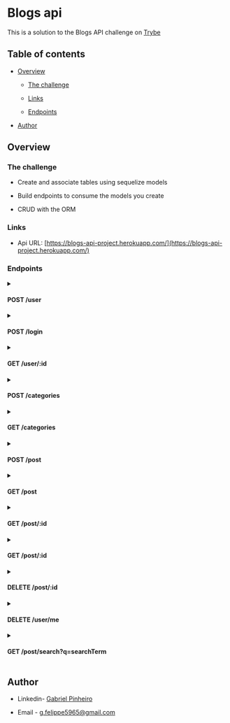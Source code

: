 # Blogs api

This is a solution to the Blogs API challenge on [Trybe](https://www.betrybe.com/)

## Table of contents

- [Overview](#overview)

  - [The challenge](#the-challenge)

  - [Links](#links)

  - [Endpoints](#endpoints)

- [Author](#author)

## Overview

### The challenge

- Create and associate tables using sequelize models

- Build endpoints to consume the models you create

- CRUD with the ORM

### Links

- Api URL: [https://blogs-api-project.herokuapp.com/](https://blogs-api-project.herokuapp.com/)

### Endpoints

<details>
  
  <summary><h4>POST /user<h4></summary>

- body format:

```json
{
  "displayName": "Brett Wiltshire", //rules: required, unique, min: 8 chars

  "email": "brett@email.com", //rules: required, email format

  "password": "123456", //rules: required, min: 6 chars

  "image": "http://4.bp.blogspot.com/_YA50adQ-7vQ/S1gfR_6ufpI/AAAAAAAAAAk/1ErJGgRWZDg/S45/brett.png" //required
}
```

- answer format:

```json
{
  "token": "eyJhbGciOiJIUzI1NiIsInR5cCI6IkpXVCJ9.eyJwYXlsb2FkIjp7ImlkIjo1LCJkaXNwbGF5TmFtZSI6InVzdWFyaW8gZGUgdGVzdGUiLCJlbWFpbCI6InRlc3RlQGVtYWlsLmNvbSIsImltYWdlIjoibnVsbCJ9LCJpYXQiOjE2MjAyNDQxODcsImV4cCI6MTYyMDY3NjE4N30.Roc4byj6mYakYqd9LTCozU1hd9k_Vw5IWKGL4hcCVG8"
}
```

  </details>
  
<details>
  
  <summary><h4>POST /login<h4></summary>

- body format:

```json
{
  "email": "email@mail.com", //rules: required, exist in the database

  "password": "123456" //rules: required, match with the email
}
```

- answer format:

```json
{
  "token": "eyJhbGciOiJIUzI1NiIsInR5cCI6IkpXVCJ9.eyJwYXlsb2FkIjp7ImlkIjo1LCJkaXNwbGF5TmFtZSI6InVzdWFyaW8gZGUgdGVzdGUiLCJlbWFpbCI6InRlc3RlQGVtYWlsLmNvbSIsImltYWdlIjoibnVsbCJ9LCJpYXQiOjE2MjAyNDQxODcsImV4cCI6MTYyMDY3NjE4N30.Roc4byj6mYakYqd9LTCozU1hd9k_Vw5IWKGL4hcCVG8"
}
```

</details>
  
<details>
  
  <summary><h4>GET /user/:id<h4></summary>

- header format:

```json
{
  "authorization": "eyJhbGciOiJIUzI1NiIsInR5cCI6IkpXVCJ9.eyJwYXlsb2FkIjp7ImlkIjo1LCJkaXNwbGF5TmFtZSI6InVzdWFyaW8gZGUgdGVzdGUiLCJlbWFpbCI6InRlc3RlQGVtYWlsLmNvbSIsImltYWdlIjoibnVsbCJ9LCJpYXQiOjE2MjAyNDQxODcsImV4cCI6MTYyMDY3NjE4N30.Roc4byj6mYakYqd9LTCozU1hd9k_Vw5IWKGL4hcCVG8" //rules: required, token created after login or after creating a new user
}
```

- answer format:

```json
{
  "id": "401465483996",

  "displayName": "Brett Wiltshire",

  "email": "brett@email.com",

  "image": "http://4.bp.blogspot.com/_YA50adQ-7vQ/S1gfR_6ufpI/AAAAAAAAAAk/1ErJGgRWZDg/S45/brett.png",

  "createdAt": "2022-04-26T17:28:16.025Z",

  "updatedAt": "2022-04-26T17:28:16.025Z"
}
```

</details>
    
<details>
  
  <summary><h4>POST /categories<h4></summary>

- header format:

```json
{
  "authorization": "eyJhbGciOiJIUzI1NiIsInR5cCI6IkpXVCJ9.eyJwYXlsb2FkIjp7ImlkIjo1LCJkaXNwbGF5TmFtZSI6InVzdWFyaW8gZGUgdGVzdGUiLCJlbWFpbCI6InRlc3RlQGVtYWlsLmNvbSIsImltYWdlIjoibnVsbCJ9LCJpYXQiOjE2MjAyNDQxODcsImV4cCI6MTYyMDY3NjE4N30.Roc4byj6mYakYqd9LTCozU1hd9k_Vw5IWKGL4hcCVG8" //rules: required, token created after login or after creating a new user
}
```

- body format:

```json
{
  "name": "Inovação" //rules: required
}
```

- answer format:

```json
{
  "id": 3,

  "name": "Inovação",

  "createdAt": "2022-04-26T17:28:16.025Z",

  "updatedAt": "2022-04-26T17:28:16.025Z"
}
```

</details>
  
<details>
  
  <summary><h4>GET /categories<h4></summary>

- header format:

```json
{
  "authorization": "eyJhbGciOiJIUzI1NiIsInR5cCI6IkpXVCJ9.eyJwYXlsb2FkIjp7ImlkIjo1LCJkaXNwbGF5TmFtZSI6InVzdWFyaW8gZGUgdGVzdGUiLCJlbWFpbCI6InRlc3RlQGVtYWlsLmNvbSIsImltYWdlIjoibnVsbCJ9LCJpYXQiOjE2MjAyNDQxODcsImV4cCI6MTYyMDY3NjE4N30.Roc4byj6mYakYqd9LTCozU1hd9k_Vw5IWKGL4hcCVG8" //rules: required, token created after login or after creating a new user
}
```

- answer format:

```json
[
  {
    "id": 1,

    "name": "Escola",

    "createdAt": "2022-04-26T17:28:16.025Z",

    "updatedAt": "2022-04-26T17:28:16.025Z"
  },

  {
    "id": 2,

    "name": "Inovação",

    "createdAt": "2022-04-26T17:28:16.025Z",

    "updatedAt": "2022-04-26T17:28:16.025Z"
  }
]
```

</details>

<details>
  
  <summary><h4>POST /post<h4></summary>

- header format:

```json
{
  "authorization": "eyJhbGciOiJIUzI1NiIsInR5cCI6IkpXVCJ9.eyJwYXlsb2FkIjp7ImlkIjo1LCJkaXNwbGF5TmFtZSI6InVzdWFyaW8gZGUgdGVzdGUiLCJlbWFpbCI6InRlc3RlQGVtYWlsLmNvbSIsImltYWdlIjoibnVsbCJ9LCJpYXQiOjE2MjAyNDQxODcsImV4cCI6MTYyMDY3NjE4N30.Roc4byj6mYakYqd9LTCozU1hd9k_Vw5IWKGL4hcCVG8" //rules: required, token created after login or after creating a new user
}
```

- body format:

```json
{
  "title": "Latest updates, August 1st", //rules: required

  "content": "The whole text for the blog post goes here in this key", //rules: required

  "categoryIds": [1, 2] //rules: required
}
```

- answer format:

```json
{
  "id": 4,

  "userId": 1,

  "title": "Latest updates, August 1st",

  "content": "The whole text for the blog post goes here in this key",

  "createdAt": "2022-04-26T17:28:16.025Z",

  "updatedAt": "2022-04-26T17:28:16.025Z"
}
```

</details>
  
<details>
  <summary><h4>GET /post<h4></summary>

- header format:

```json
{
  "authorization": "eyJhbGciOiJIUzI1NiIsInR5cCI6IkpXVCJ9.eyJwYXlsb2FkIjp7ImlkIjo1LCJkaXNwbGF5TmFtZSI6InVzdWFyaW8gZGUgdGVzdGUiLCJlbWFpbCI6InRlc3RlQGVtYWlsLmNvbSIsImltYWdlIjoibnVsbCJ9LCJpYXQiOjE2MjAyNDQxODcsImV4cCI6MTYyMDY3NjE4N30.Roc4byj6mYakYqd9LTCozU1hd9k_Vw5IWKGL4hcCVG8" //rules: required, token created after login or after creating a new user
}
```

- answer format:

```json
[
  {
    "id": 1,

    "title": "Post do Ano",

    "content": "Melhor post do ano",

    "userId": 1,

    "published": "2011-08-01T19:58:00.000Z",

    "updated": "2011-08-01T19:58:51.000Z",

    "user": {
      "id": 1,

      "displayName": "Lewis Hamilton",

      "email": "lewishamilton@gmail.com",

      "image": "https://upload.wikimedia.org/wikipedia/commons/1/18/Lewis_Hamilton_2017_Malaysia.jpg",

      "createdAt": "2022-04-26T17:28:16.025Z",

      "updatedAt": "2022-04-26T17:28:16.025Z"
    },

    "categories": [
      {
        "id": 1,

        "name": "Inovação",

        "createdAt": "2022-04-26T17:28:16.025Z",

        "updatedAt": "2022-04-26T17:28:16.025Z"
      }
    ]
  }
]
```

</details>
  
<details>
    <summary><h4>GET /post/:id<h4></summary>

- header format:

```json
{
  "authorization": "eyJhbGciOiJIUzI1NiIsInR5cCI6IkpXVCJ9.eyJwYXlsb2FkIjp7ImlkIjo1LCJkaXNwbGF5TmFtZSI6InVzdWFyaW8gZGUgdGVzdGUiLCJlbWFpbCI6InRlc3RlQGVtYWlsLmNvbSIsImltYWdlIjoibnVsbCJ9LCJpYXQiOjE2MjAyNDQxODcsImV4cCI6MTYyMDY3NjE4N30.Roc4byj6mYakYqd9LTCozU1hd9k_Vw5IWKGL4hcCVG8" //rules: required, token created after login or after creating a new user
}
```

- answer format:

```json
{
  "id": 1,

  "title": "Post do Ano",

  "content": "Melhor post do ano",

  "userId": 1,

  "published": "2011-08-01T19:58:00.000Z",

  "updated": "2011-08-01T19:58:51.000Z",

  "user": {
    "id": 1,

    "displayName": "Lewis Hamilton",

    "email": "lewishamilton@gmail.com",

    "image": "https://upload.wikimedia.org/wikipedia/commons/1/18/Lewis_Hamilton_2016_Malaysia_2.jpg",

    "createdAt": "2022-04-26T17:28:16.025Z",

    "updatedAt": "2022-04-26T17:28:16.025Z"
  },

  "categories": [
    {
      "id": 1,

      "name": "Inovação",

      "createdAt": "2022-04-26T17:28:16.077Z",

      "updatedAt": "2022-04-26T17:28:16.077Z"
    }
  ]
}
```

</details>
  
<details>
      <summary><h4>GET /post/:id<h4></summary>

- header format:

```json
{
  "authorization": "eyJhbGciOiJIUzI1NiIsInR5cCI6IkpXVCJ9.eyJwYXlsb2FkIjp7ImlkIjo1LCJkaXNwbGF5TmFtZSI6InVzdWFyaW8gZGUgdGVzdGUiLCJlbWFpbCI6InRlc3RlQGVtYWlsLmNvbSIsImltYWdlIjoibnVsbCJ9LCJpYXQiOjE2MjAyNDQxODcsImV4cCI6MTYyMDY3NjE4N30.Roc4byj6mYakYqd9LTCozU1hd9k_Vw5IWKGL4hcCVG8" //rules: required, token created after login or after creating a new user
}
```

- body format:

```json
// rules: be the user creator

{
  "title": "Latest updates, August 1st", //rules: required

  "content": "The whole text for the blog post goes here in this key" //rules: required
}
```

- answer format:

```json
{
  "userId": 1,

  "title": "Latest updates, August 1st",

  "content": "The whole text for the blog post goes here in this key",

  "categories": [
    {
      "id": 1,

      "name": "Escola",

      "createdAt": "2022-04-26T17:28:16.025Z",

      "updatedAt": "2022-04-26T17:28:16.025Z"
    }
  ]
}
```

</details>
  
<details>
      <summary><h4>DELETE /post/:id<h4></summary>

- answer format:

```

No body returned for response

```

</details>
        
<details>
      <summary><h4>DELETE /user/me<h4></summary>

- answer format:

```

No body returned for response

```

</details>
        
<details>
      <summary><h4>GET /post/search?q=searchTerm<h4></summary>

- answer format:

```json
[
  {
    "id": 2,

    "title": "Vamos que vamos",

    "content": "Foguete não tem ré",

    "userId": 1,

    "published": "2011-08-01T19:58:00.000Z",

    "updated": "2011-08-01T19:58:51.000Z",

    "user": {
      "id": 1,

      "displayName": "Lewis Hamilton",

      "email": "lewishamilton@gmail.com",

      "image": "https://upload.wikimedia.org/wikipedia/commons/1/18/Lewis_Hamilton_2016_Malaysia_2.jpg"
    },

    "categories": [
      {
        "id": 2,

        "name": "Escola"
      }
    ]
  }
]
```

</details>

## Author

- Linkedin- [Gabriel Pinheiro](https://www.linkedin.com/feed/)

- Email - g.felippe5965@gmail.com

